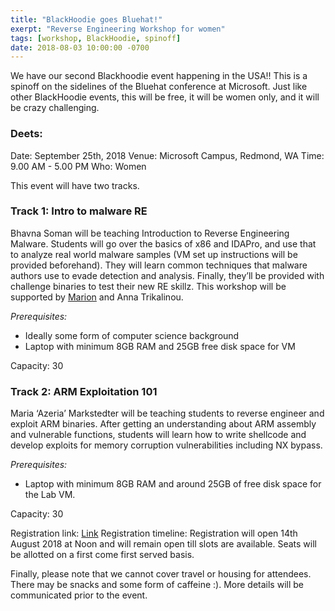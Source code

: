 ```yaml
---
title: "BlackHoodie goes Bluehat!"
exerpt: "Reverse Engineering Workshop for women"
tags: [workshop, BlackHoodie, spinoff]
date: 2018-08-03 10:00:00 -0700
---
```


We have our second Blackhoodie event happening in the USA!! This is a spinoff on the sidelines of the Bluehat conference at Microsoft. Just like other BlackHoodie events, this will be free, it will be women only, and it will be crazy challenging.

### Deets:
Date: September 25th, 2018
Venue: Microsoft Campus, Redmond, WA
Time:  9.00 AM - 5.00 PM
Who: Women

This event will have two tracks.

### Track 1: Intro to malware RE
Bhavna Soman will be teaching Introduction to Reverse Engineering Malware. Students will go over the basics of x86 and IDAPro, and use that to analyze real world malware samples (VM set up instructions will be provided beforehand). They will learn common techniques that malware authors use to evade detection and analysis. Finally, they’ll be provided with challenge binaries to test their new RE skillz. This workshop will be supported by [Marion](https://twitter.com/pinkflawd) and Anna Trikalinou.

*Prerequisites:*
- Ideally some form of computer science background
- Laptop with minimum 8GB RAM and 25GB free disk space for VM

Capacity: 30

### Track 2: ARM Exploitation 101
Maria ‘Azeria’ Markstedter will be teaching students to reverse engineer and exploit ARM binaries. After getting an understanding about ARM assembly and vulnerable functions, students will learn how to write shellcode and develop exploits for memory corruption vulnerabilities including NX bypass.

*Prerequisites:*
- Laptop with minimum 8GB RAM and around 25GB of free disk space for the Lab VM.

Capacity: 30

Registration link: [Link]( https://forms.office.com/Pages/ResponsePage.aspx?id=v4j5cvGGr0GRqy180BHbR2Oxl-hXjyFAmcwn3HeHLlRUMVRMRjhGRDU1N0VTRTVGMzFBUVRBREE5Mi4u)
Registration timeline: Registration will open 14th August 2018 at Noon and will remain open till slots are available. Seats will be allotted on a first come first served basis.

Finally, please note that we cannot cover travel or housing for attendees. There may be snacks and some form of caffeine :). More details will be communicated prior to the event.


